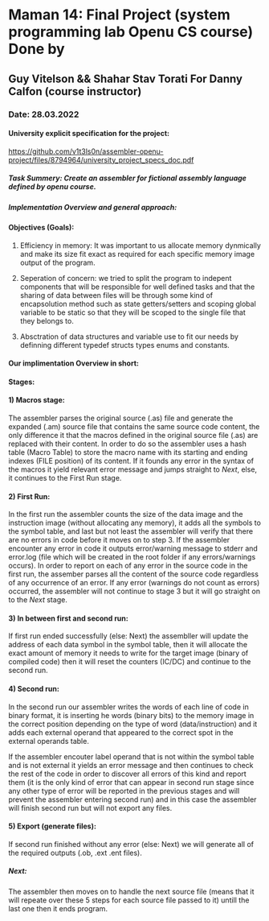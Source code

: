 
# Maman 14: Final Project (system programming lab Openu CS course) Done by 
## Guy Vitelson && Shahar Stav Torati For Danny Calfon (course instructor)
### Date: 28.03.2022
#### University explicit specification for the project:
https://github.com/v1t3ls0n/assembler-openu-project/files/8794964/university_project_specs_doc.pdf


##### Task Summery: Create an assembler for fictional assembly language defined by openu course.
##### Implementation Overview and general approach:

#### Objectives (Goals): ### 
1) Efficiency in memory: It was important to us allocate memory dynmically and make its size fit exact as required for each specific memory image output of the program.

2) Seperation of concern: we tried to split the program to indepent components that will be responsible for well defined tasks and that the sharing of data between files will be through some kind of encapsolution method such as state getters/setters and scoping global variable to be static so that they will be scoped to the single file that they belongs to.

3) Absctration of data structures and variable use to fit our needs by definning different typedef structs types enums and constants.

#### Our implimentation Overview in short: 
#### Stages:

#### 1) Macros stage:
The assembler parses the original source (.as) file and generate the expanded (.am) source file that contains the same source code content, 
the only difference it that the macros defined in the original source file (.as) are replaced with their content. In order to do so the assembler 
uses a hash table (Macro Table) to store the macro name with its starting and ending indexes (FILE position) of its content.
If it founds any error in the syntax of the macros  it yield relevant error message and jumps straight to *Next*, else, it continues to the First Run stage.

#### 2) First Run:
In the first run the assembler counts the size of the data image and the instruction image (without allocating any memory), 
it adds all the symbols to the symbol table, and last but not least the assembler will verify that there are no errors in code before 
it moves on  to step 3. If the assembler encounter any error in code it outputs error/warning message to stderr 
and error.log (file which will be created in the root folder if any errors/warnings occurs). 
In order to report on each of any error in the source code in the first run, the assember parses all the content of the source code regardless of any occurrence of an error. If any error (warnings do not count as errors) occurred, the assembler will not continue to stage 3 but it will go straight on to the *Next* stage.
 
#### 3) In between first and second run:
If first run ended successfully (else: Next) the assembller will update the address of each data symbol in the symbol table, 
then it will allocate the exact amount of memory it needs to write for the target image (binary of compiled code)
then it will reset the counters (IC/DC) and continue to the second run. 

#### 4) Second run:
In the second run our assembler writes the words of each line of code in binary format, it is inserting he words (binary bits) to
the memory image in the correct position depending on the type of word (data/instruction) and it adds each external
operand that appeared to the correct spot in the external operands table. 

If the assembler encouter label operand that is not within the symbol table and is not external it yields an error message and then continues to check the
rest of the code in order to discover all errors of this kind and report them (it is the only kind of error that can appear in second run stage since any other 
type of error will be reported in the previous stages and will prevent the assembler entering second run) and in this case the assembler will finish second run but
will not export any files. 

 #### 5) Export (generate files):
 If second run finished without any error (else: Next) we will generate all of the required outputs (.ob, .ext .ent files).

##### Next:
The assembler then moves on to handle the next source file (means that it will repeate over these 5 steps for each source file passed to it) untill the last one then it ends program.
